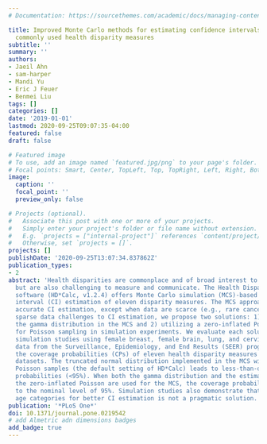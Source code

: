 ```yaml
---
# Documentation: https://sourcethemes.com/academic/docs/managing-content/

title: Improved Monte Carlo methods for estimating confidence intervals for eleven
  commonly used health disparity measures
subtitle: ''
summary: ''
authors:
- Jaeil Ahn
- sam-harper
- Mandi Yu
- Eric J Feuer
- Benmei Liu
tags: []
categories: []
date: '2019-01-01'
lastmod: 2020-09-25T09:07:35-04:00
featured: false
draft: false

# Featured image
# To use, add an image named `featured.jpg/png` to your page's folder.
# Focal points: Smart, Center, TopLeft, Top, TopRight, Left, Right, BottomLeft, Bottom, BottomRight.
image:
  caption: ''
  focal_point: ''
  preview_only: false

# Projects (optional).
#   Associate this post with one or more of your projects.
#   Simply enter your project's folder or file name without extension.
#   E.g. `projects = ["internal-project"]` references `content/project/deep-learning/index.md`.
#   Otherwise, set `projects = []`.
projects: []
publishDate: '2020-09-25T13:07:34.837862Z'
publication_types:
- 2
abstract: 'Health disparities are commonplace and of broad interest to policy makers,
  but are also challenging to measure and communicate. The Health Disparity Calculator
  software (HD*Calc, v1.2.4) offers Monte Carlo simulation (MCS)-based confidence
  interval (CI) estimation of eleven disparity measures. The MCS approach provides
  accurate CI estimation, except when data are scarce (e.g., rare cancers). To address
  sparse data challenges to CI estimation, we propose two solutions: 1) employing
  the gamma distribution in the MCS and 2) utilizing a zero-inflated Poisson estimate
  for Poisson sampling in simulation experiments. We evaluate each solution through
  simulation studies using female breast, female brain, lung, and cervical cancer
  data from the Surveillance, Epidemiology, and End Results (SEER) program. We compare
  the coverage probabilities (CPs) of eleven health disparity measures based on simulated
  datasets. The truncated normal distribution implemented in the MCS with the standard
  Poisson samples (the default setting of HD*Calc) leads to less-than-optimal coverage
  probabilities (<95%). When both the gamma distribution and the estimated mean from
  the zero-inflated Poisson are used for the MCS, the coverage probabilities are close
  to the nominal level of 95%. Simulation studies also demonstrate that collapsing
  age categories for better CI estimation is not a pragmatic solution.'
publication: '*PLoS One*'
doi: 10.1371/journal.pone.0219542
# add Almetric adn dimensions badges
add_badge: true
---
```

